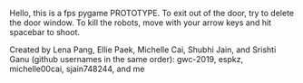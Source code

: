 Hello, this is a fps pygame PROTOTYPE. To exit out of the door, try to delete the door window. To kill the robots, move with your arrow keys and hit spacebar to shoot. 

Created by Lena Pang, Ellie Paek, Michelle Cai, Shubhi Jain, and Srishti Ganu (github usernames in the same order):
gwc-2019, espkz, michelle00cai, sjain748244, and me 
